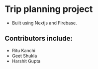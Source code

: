 # Trip planning project 

- Built using Nextjs and Firebase. 

## Contributors include: 

- Ritu Kanchi 
- Geet Shukla 
- Harshit Gupta